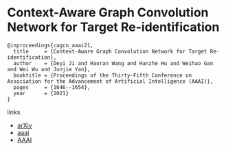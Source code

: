 # Context-Aware Graph Convolution Network for Target Re-identification

```
@inproceedings{cagcn_aaai21,
  title     = {Context-Aware Graph Convolution Network for Target Re-identification},
  author    = {Deyi Ji and Haoran Wang and Hanzhe Hu and Weihao Gan and Wei Wu and Junjie Yan},
  booktitle = {Proceedings of the Thirty-Fifth Conference on Association for the Advancement of Artificial Intelligence (AAAI)},
  pages	    = {1646--1654},
  year      = {2021}
}
```

links
- [arXiv](https://arxiv.org/abs/2012.04298)
- [aaai](https://www.aaai.org/AAAI21Papers/AAAI-487.JiD.pdf)
- [AAAI](https://ojs.aaai.org/index.php/AAAI/article/view/16257)